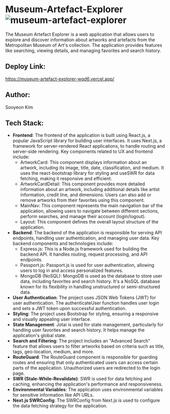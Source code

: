 

# Museum-Artefact-Explorer![museum-artefact-explorer](https://github.com/sookimm/Museum-Artefact-Explorer/assets/105490589/76f2befc-7d69-478c-85fc-51c0e54251fe)

The Museum Artefact Explorer is a web application that allows users to explore and discover information about artworks and artefacts from the Metropolitan Museum of Art's collection. The application provides features like searching, viewing details, and managing favorites and search history.

## Deploy Link: 
https://museum-artefact-explorer-wqd6.vercel.app/

## Author: 
Sooyeon Kim

## Tech Stack:
- **Frontend**: The frontend of the application is built using React.js, a popular JavaScript library for building user interfaces. It uses Next.js, a framework for server-rendered React applications, to handle routing and server-side rendering. Key components related to UX and frontend include:
  + ArtworkCard: This component displays information about an artwork, including its image, title, date, classification, and medium. It uses the react-bootstrap library for styling and useSWR for data fetching, making it responsive and efficient.
  + ArtworkCardDetail: This component provides more detailed information about an artwork, including additional details like artist information, credit line, and dimensions. Users can also add or remove artworks from their favorites using this       component.
  + MainNav: This component represents the main navigation bar of the application, allowing users to navigate between different sections, perform searches, and manage their account (login/logout).
  + Layout: This component defines the overall layout structure of the application.
- **Backend**: The backend of the application is responsible for serving API endpoints, handling user authentication, and managing user data. Key backend components and technologies include:
  + Express.js: This is a Node.js framework used for building the backend API. It handles routing, request processing, and API endpoints.
  + Passport.js: Passport.js is used for user authentication, allowing users to log in and access personalized features.
  + MongoDB (NoSQL): MongoDB is used as the database to store user data, including favorites and search history. It's a NoSQL database known for its flexibility in handling unstructured or semi-structured data.
- **User Authentication**: The project uses JSON Web Tokens (JWT) for user authentication. The authenticateUser function handles user login and sets a JWT token upon successful authentication.
- **Styling**: The project uses Bootstrap for styling, ensuring a responsive and visually appealing user interface.
- **State Management**: Jotai is used for state management, particularly for handling user favorites and search history. It helps manage the application's global state.
- **Search and Filtering**: The project includes an "Advanced Search" feature that allows users to filter artworks based on criteria such as title, tags, geo-location, medium, and more.
- **RouteGuard**: The RouteGuard component is responsible for guarding routes and ensuring that only authenticated users can access certain parts of the application. Unauthorized users are redirected to the login page.
- **SWR (Stale-While-Revalidate)**: SWR is used for data fetching and caching, enhancing the application's performance and responsiveness.
- **Environmental Variables**: The application uses environmental variables for sensitive information like API URLs.
- **Next.js SWRConfig**: The SWRConfig from Next.js is used to configure the data fetching strategy for the application.
